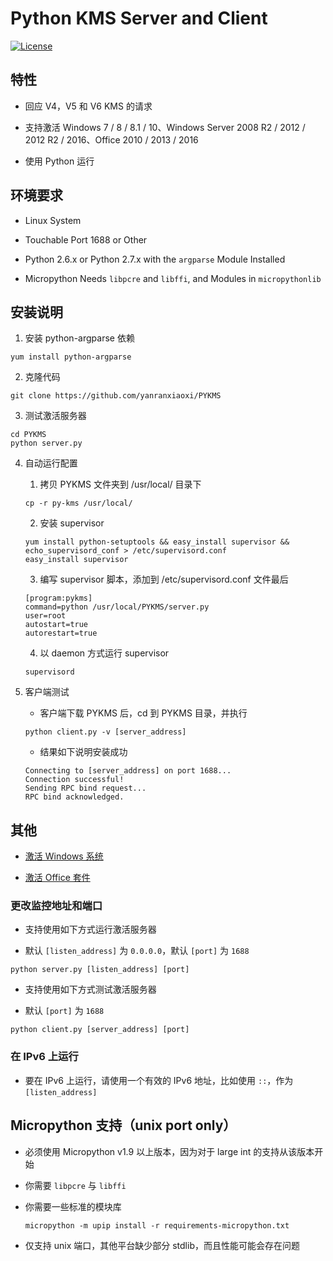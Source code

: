 # Python KMS Server and Client

[![License](https://img.shields.io/badge/license-unlicense-lightgray.svg)](https://github.com/yanranxiaoxi/PYKMS/blob/master/LICENSE)

## 特性

* 回应 V4，V5 和 V6 KMS 的请求

* 支持激活 Windows 7 / 8 / 8.1 / 10、Windows Server 2008 R2 / 2012 / 2012 R2 / 2016、Office 2010 / 2013 / 2016

* 使用 Python 运行

## 环境要求

* Linux System

* Touchable Port 1688 or Other

* Python 2.6.x or Python 2.7.x with the `argparse` Module Installed

* Micropython Needs `libpcre` and `libffi`, and Modules in `micropythonlib`

## 安装说明

1. 安装 python-argparse 依赖

```
yum install python-argparse
```

2. 克隆代码

```
git clone https://github.com/yanranxiaoxi/PYKMS
```

3. 测试激活服务器

```
cd PYKMS
python server.py
```

4. 自动运行配置

   1. 拷贝 PYKMS 文件夹到 /usr/local/ 目录下

   ```
   cp -r py-kms /usr/local/
   ```

   2. 安装 supervisor

   ```
   yum install python-setuptools && easy_install supervisor && echo_supervisord_conf > /etc/supervisord.conf
   easy_install supervisor
   ```

   3. 编写 supervisor 脚本，添加到 /etc/supervisord.conf 文件最后

   ```
   [program:pykms]
   command=python /usr/local/PYKMS/server.py
   user=root
   autostart=true
   autorestart=true
   ```

   4. 以 daemon 方式运行 supervisor

   ```
   supervisord
   ```

5. 客户端测试

   * 客户端下载 PYKMS 后，cd 到 PYKMS 目录，并执行

   ```
   python client.py -v [server_address]
   ```

   * 结果如下说明安装成功

   ```
   Connecting to [server_address] on port 1688...
   Connection successful!
   Sending RPC bind request...
   RPC bind acknowledged.
   ```

## 其他

   * [激活 Windows 系统](https://github.com/yanranxiaoxi/PYKMS/blob/master/README-windows.md)

   * [激活 Office 套件](https://github.com/yanranxiaoxi/PYKMS/blob/master/README-office.md)

### 更改监控地址和端口

* 支持使用如下方式运行激活服务器

* 默认 `[listen_address]` 为 `0.0.0.0`，默认 `[port]` 为 `1688`

```
python server.py [listen_address] [port]
```

* 支持使用如下方式测试激活服务器

* 默认 `[port]` 为 `1688`

```
python client.py [server_address] [port]
```

### 在 IPv6 上运行

* 要在 IPv6 上运行，请使用一个有效的 IPv6 地址，比如使用 `::`，作为 `[listen_address]`

## Micropython 支持（unix port only）

* 必须使用 Micropython v1.9 以上版本，因为对于 large int 的支持从该版本开始

* 你需要 `libpcre` 与 `libffi`

* 你需要一些标准的模块库

   ```
   micropython -m upip install -r requirements-micropython.txt
   ```

* 仅支持 unix 端口，其他平台缺少部分 stdlib，而且性能可能会存在问题
